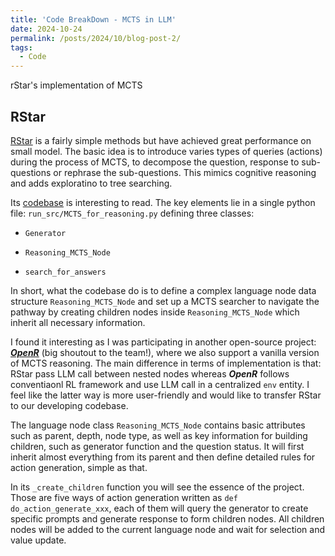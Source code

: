 ```yaml
---
title: 'Code BreakDown - MCTS in LLM'
date: 2024-10-24
permalink: /posts/2024/10/blog-post-2/
tags:
  - Code
---
```


rStar's implementation of MCTS

## RStar


[RStar](https://arxiv.org/abs/2408.06195) is a fairly simple methods but have achieved great performance on small model. The basic idea is to introduce varies types of queries (actions) during the process of MCTS, to decompose the question, response to sub-questions or rephrase the sub-questions. This mimics cognitive reasoning and adds exploratino to tree searching.

Its [codebase](https://github.com/zhentingqi/rStar) is interesting to read. The key elements lie in a single python file: `run_src/MCTS_for_reasoning.py` defining three classes:

- `Generator`

- `Reasoning_MCTS_Node`

- `search_for_answers`

In short, what the codebase do is to define a complex language node data structure `Reasoning_MCTS_Node` and set up a MCTS searcher to navigate the pathway by creating children nodes inside `Reasoning_MCTS_Node` which inherit all necessary information.

I found it interesting as I was participating in another open-source project: [***OpenR***](https://github.com/openreasoner/openr) (big shoutout to the team!), where we also support a vanilla version of MCTS reasoning. The main difference in terms of implementation is that: RStar pass LLM call between nested nodes whereas ***OpenR*** follows conventiaonl RL framework and use LLM call in a centralized `env` entity. I feel like the latter way is more user-friendly and would like to transfer RStar to our developing codebase.

The language node class `Reasoning_MCTS_Node` contains basic attributes such as parent, depth, node type, as well as key information for building children, such as generator function and the question status. It will first inherit almost everything from its parent and then define detailed rules for action generation, simple as that.

In its `_create_children` function you will see the essence of the project. Those are five ways of action generation written as `def do_action_generate_xxx`, each of them will query the generator to create specific prompts and generate response to form children nodes. All children nodes will be added to the current language node and wait for selection and value update. 
